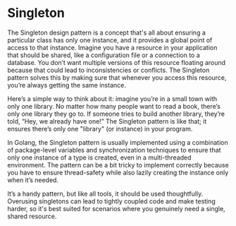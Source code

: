 # Singleton
The Singleton design pattern is a concept that's all about ensuring a particular class has only one instance, and it provides a global point of access to that instance. Imagine you have a resource in your application that should be shared, like a configuration file or a connection to a database. You don’t want multiple versions of this resource floating around because that could lead to inconsistencies or conflicts. The Singleton pattern solves this by making sure that whenever you access this resource, you’re always getting the same instance.

Here’s a simple way to think about it: imagine you’re in a small town with only one library. No matter how many people want to read a book, there’s only one library they go to. If someone tries to build another library, they’re told, “Hey, we already have one!” The Singleton pattern is like that; it ensures there’s only one "library" (or instance) in your program.

In Golang, the Singleton pattern is usually implemented using a combination of package-level variables and synchronization techniques to ensure that only one instance of a type is created, even in a multi-threaded environment. The pattern can be a bit tricky to implement correctly because you have to ensure thread-safety while also lazily creating the instance only when it’s needed.

It’s a handy pattern, but like all tools, it should be used thoughtfully. Overusing singletons can lead to tightly coupled code and make testing harder, so it's best suited for scenarios where you genuinely need a single, shared resource.